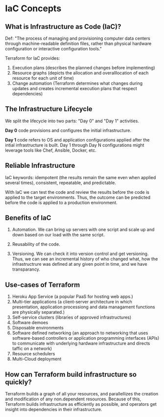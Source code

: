 # IaC Concepts

## What is Infrastructure as Code (IaC)?
Def: "The process of managing and provisioning computer data centers through machine-readable definition files, rather than physical hardware configuration or interactive configuration tools."

Terraform for IaC provides:
1) Execution plans (describes the planned changes before implementing)
2) Resource graphs (depicts the allocation and overalllocation of each resource for each unit of time)
3) Change automation (Terraform determines what changes during updates and creates incremental execution plans that respect dependencies)

## The Infrastructure Lifecycle
We split the lifecycle into two parts: "Day 0" and "Day 1" activities.

**Day 0** code provisions and configures the initial infrastructure. 

**Day 1** code refers to OS and application configurations applied after the intial infrastructure is built. Day 1 through Day N configurations might leverage tools like Chef, Ansible, Docker, etc. 

## Reliable Infrastructure
IaC keywords: idempotent (the results remain the same even when applied several times), consistent, repeatable, and predictable.

With IaC we can test the code and review the results before the code is applied to the target environments. Thus, the outcome can be predicted before the code is applied to a production environment.

## Benefits of IaC
1) Automation. We can bring up servers with one script and scale up and down based on our load with the same script.

2) Reusability of the code.

3) Versioning. We can check it into version control and get versioning. Thus, we can see an incremental history of who changed what, how the infrastructrure was defined at any given point in time, and we have transparancy.

## Use-cases of Terraform
1) Heroku App Service (a popular PaaS for hosting web apps.)
2) Multi-tier applications (a client-server architecture in which presentation, application processiong and data managament functions are physically separated.)
3) Self-service clusters (libraries of approved infrastructures)
4) Software demoes
5) Disposable environments
6) Software defined networking (an approach to networking that uses software-based controllers or application programming interfaces (APIs) to communicate with underlying hardware infrastructure and directs taffic on a network)
7) Resource schedulers
8) Multi-Cloud deployment

## How can Terraform build infrastructure so quickly?
Terraform builds a graph of all your resources, and parallellizes the creation and modification of any non.dependent resources. Because of this, Terraform builds infrastructure as efficiently as possible, and operators get insight into dependencies in their infrastructure.




